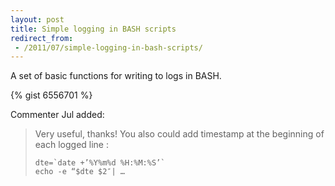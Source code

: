 ```yaml
---
layout: post
title: Simple logging in BASH scripts
redirect_from:
 - /2011/07/simple-logging-in-bash-scripts/
---
```


A set of basic functions for writing to logs in BASH.

{% gist 6556701 %}

Commenter Jul added:

> Very useful, thanks!
> You also could add timestamp at the beginning of each logged line :
>
>     dte=`date +’%Y%m%d %H:%M:%S’`
>     echo -e “$dte $2″| …
